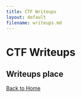 ```yaml
---
title: CTF Writeups
layout: default
filename: writeups.md
---
```

# CTF Writeups

## Writeups place


[Back to Home](./)